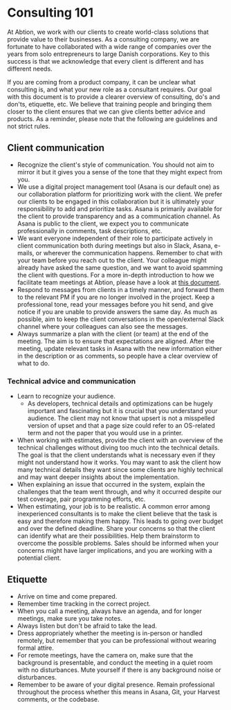 # Consulting 101
At Abtion, we work with our clients to create world-class solutions that provide
value to their businesses. As a consulting company, we are fortunate to have
collaborated with a wide range of companies over the years from solo
entrepreneurs to large Danish corporations. Key to this success is that we
acknowledge that every client is different and has different needs.

If you are coming from a product company, it can be unclear what consulting is,
and what your new role as a consultant requires. Our goal with this document is
to provide a clearer overview of consulting, do's and don'ts, etiquette, etc. We
believe that training people and bringing them closer to the client ensures that
we can give clients better advice and products. As a reminder, please note that
the following are guidelines and not strict rules.

## Client communication
- Recognize the client's style of communication. You should not aim to mirror it
  but it gives you a sense of the tone that they might expect from you.
- We use a digital project management tool (Asana is our default one) as our
  collaboration platform for prioritizing work with the client. We prefer our
  clients to be engaged in this collaboration but it is ultimately your
  responsibility to add and prioritize tasks. Asana is primarily available for
  the client to provide transparency and as a communication channel. As Asana is
  public to the client, we expect you to communicate professionally in comments,
  task descriptions, etc.
- We want everyone independent of their role to participate actively in client
  communication both during meetings but also in Slack, Asana, e-mails, or
  wherever the communication happens. Remember to chat with your team before you
  reach out to the client. Your colleague might already have asked the same
  question, and we want to avoid spamming the client with questions. For a more
  in-depth introduction to how we facilitate team meetings at Abtion, please
  have a look at [this document](./how_to_facilitate_team_meetings.md).
- Respond to messages from clients in a timely manner, and forward them to the
  relevant PM if you are no longer involved in the project. Keep a professional
  tone, read your messages before you hit send, and give notice if you are
  unable to provide answers the same day. As much as possible, aim to keep the
  client conversations in the open/external Slack channel where your colleagues
  can also see the messages.
- Always summarize a plan with the client (or team) at the end of the meeting.
  The aim is to ensure that expectations are aligned. After the meeting, update
  relevant tasks in Asana with the new information either in the description or
  as comments, so people have a clear overview of what to do.

### Technical advice and communication
- Learn to recognize your audience.
  - As developers, technical details and optimizations can be hugely important
    and fascinating but it is crucial that you understand your audience. The
    client may not know that upsert is not a misspelled version of upset and
    that a page size could refer to an OS-related term and not the paper that
    you would use in a printer.
- When working with estimates, provide the client with an overview of the
  technical challenges without diving too much into the technical details. The
  goal is that the client understands what is necessary even if they might not
  understand how it works. You may want to ask the client how many technical
  details they want since some clients are highly technical and may want deeper
  insights about the implementation.
- When explaining an issue that occurred in the system, explain the challenges
  that the team went through, and why it occurred despite our test coverage,
  pair programming efforts, etc.
- When estimating, your job is to be realistic. A common error among
  inexperienced consultants is to make the client believe that the task is easy
  and therefore making them happy. This leads to going over budget and over the
  defined deadline. Share your concerns so that the client can identify what are
  their possibilities. Help them brainstorm to overcome the possible problems.
  Sales should be informed when your concerns might have larger implications,
  and you are working with a potential client.

## Etiquette
- Arrive on time and come prepared.
- Remember time tracking in the correct project.
- When you call a meeting, always have an agenda, and for longer meetings, make
  sure you take notes.
- Always listen but don't be afraid to take the lead.
- Dress appropriately whether the meeting is in-person or handled remotely, but
  remember that you can be professional without wearing formal attire.
- For remote meetings, have the camera on, make sure that the background is
  presentable, and conduct the meeting in a quiet room with no disturbances.
  Mute yourself if there is any background noise or disturbances.
- Remember to be aware of your digital presence. Remain professional throughout
  the process whether this means in Asana, Git, your Harvest comments, or the
  codebase.

